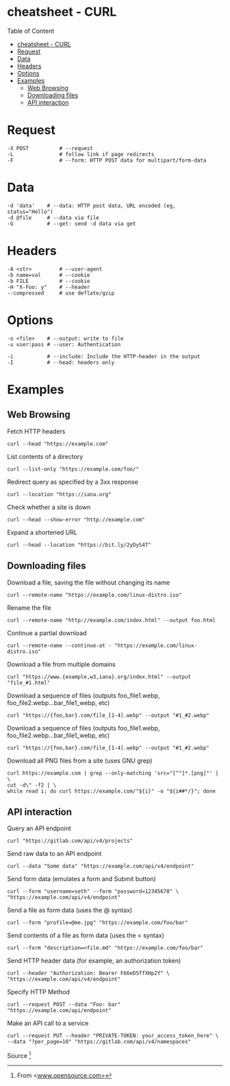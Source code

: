 # cheatsheet - CURL

Table of Content
<!-- TOC -->

- [cheatsheet - CURL](#cheatsheet---curl)
- [Request](#request)
- [Data](#data)
- [Headers](#headers)
- [Options](#options)
- [Examples](#examples)
  - [Web Browsing](#web-browsing)
  - [Downloading files](#downloading-files)
  - [API interaction](#api-interaction)

<!-- /TOC -->

# Request
```
-X POST          # --request
-L               # follow link if page redirects
-F 	             # --form: HTTP POST data for multipart/form-data
```

# Data
```
-d 'data'    # --data: HTTP post data, URL encoded (eg, status="Hello")
-d @file     # --data via file
-G           # --get: send -d data via get
```

# Headers

```
-A <str>         # --user-agent
-b name=val      # --cookie
-b FILE          # --cookie
-H "X-Foo: y"    # --header
--compressed     # use deflate/gzip
```

# Options
```
-o <file>    # --output: write to file
-u user:pass # --user: Authentication

-i           # --include: Include the HTTP-header in the output
-I           # --head: headers only
```
# Examples

## Web Browsing

Fetch HTTP headers
```
curl --head "https://example.com"
```

List contents of a directory
```
curl --list-only "https://example.com/foo/"
```

Redirect query as specified by a 3xx response
```
curl --location "https://iana.org"
```

Check whether a site is down
```
curl --head --show-error "http://example.com"
```

Expand a shortened URL
```
curl --head --location "https://bit.ly/2yDyS4T"
```

## Downloading files

Download a file, saving the file without changing its name
```
curl --remote-name "https://example.com/linux-distro.iso"
```

Rename the file
```
curl --remote-name "http://example.com/index.html" --output foo.html
```

Continue a partial download
```
curl --remote-name --continue-at - "https://example.com/linux-distro.iso"

```

Download a file from multiple domains
```
curl "https://www.{example,w3,iana}.org/index.html" --output "file_#1.html"
```

Download a sequence of files (outputs foo_file1.webp, foo_file2.webp...bar_file1_webp, etc)

```
curl "https://{foo,bar}.com/file_[1-4].webp" --output "#1_#2.webp"

```

Download a sequence of files (outputs foo_file1.webp, foo_file2.webp...bar_file1_webp, etc)

```
curl "https://{foo,bar}.com/file_[1-4].webp" --output "#1_#2.webp"
```

Download all PNG files from a site (uses GNU grep)
```
curl https://example.com | grep --only-matching 'src="[^"]*.[png]"' | \
cut -d\" -f2 | \
while read i; do curl https://example.com/"${i}" -o "${i##*/}"; done
```

## API interaction

Query an API endpoint
```
curl "https://gitlab.com/api/v4/projects"
```

Send raw data to an API endpoint
```
curl --data "Some data" "https://example.com/api/v4/endpoint"

```

Send form data (emulates a form and Submit button)
```
curl --form "username=seth" --form "password=12345678" \
"https://example.com/api/v4/endpoint"
```

Send a file as form data (uses the @ syntax)
```
curl --form "profile=@me.jpg" "https://example.com/foo/bar"

```

Send contents of a file as form data (uses the < syntax)
```
curl --form "description=<file.md" "https://example.com/foo/bar"
```

Send HTTP header data (for example, an authorization token)
```
curl --header "Authorization: Bearer F66eD5ffXHp2Y" \
"https://example.com/api/v4/endpoint"

```

Specify HTTP Method
```
curl --request POST --data "Foo: bar" "https://example.com/api/endpoint"
```

Make an API call to a service
```
curl --request PUT --header "PRIVATE-TOKEN: your_access_token_here" \
--data "?per_page=10" "https://gitlab.com/api/v4/namespaces"
```
Source [^1]

[^1]: From <www.opensource.com>